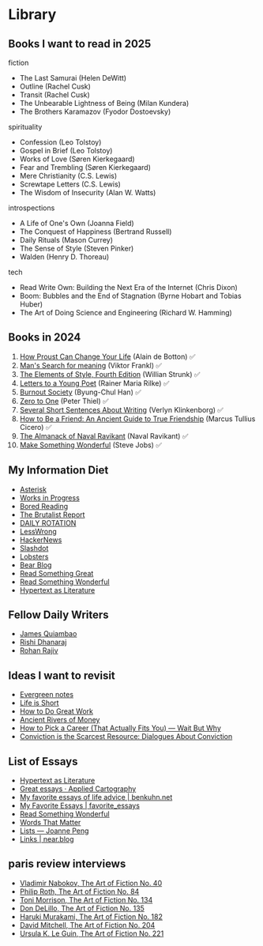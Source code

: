 # Library

## Books I want to read in 2025

fiction

- The Last Samurai (Helen DeWitt)
- Outline (Rachel Cusk)
- Transit (Rachel Cusk)
- The Unbearable Lightness of Being (Milan Kundera)
- The Brothers Karamazov (Fyodor Dostoevsky)

spirituality

- Confession (Leo Tolstoy)
- Gospel in Brief (Leo Tolstoy)
- Works of Love (Søren Kierkegaard)
- Fear and Trembling (Søren Kierkegaard)
- Mere Christianity (C.S. Lewis)
- Screwtape Letters (C.S. Lewis)
- The Wisdom of Insecurity (Alan W. Watts)

introspections

- A Life of One's Own (Joanna Field)
- The Conquest of Happiness (Bertrand Russell)
- Daily Rituals (Mason Currey)
- The Sense of Style (Steven Pinker)
- Walden (Henry D. Thoreau)

tech

- Read Write Own: Building the Next Era of the Internet (Chris Dixon)
- Boom: Bubbles and the End of Stagnation (Byrne Hobart and Tobias Huber)
- The Art of Doing Science and Engineering (Richard W. Hamming)

## Books in 2024

1. [How Proust Can Change Your Life](/posts/proust) (Alain de Botton) ✅
1. [Man's Search for meaning](/posts/meaning) (Viktor Frankl) ✅
1. [The Elements of Style, Fourth Edition](/posts/elementsofstyle) (Willian Strunk) ✅
1. [Letters to a Young Poet](/posts/rilkeletters) (Rainer Maria Rilke) ✅
1. [Burnout Society](/posts/burnoutsociety) (Byung-Chul Han) ✅
1. [Zero to One](/posts/0to1) (Peter Thiel) ✅
1. [Several Short Sentences About Writing](/posts/shortsentences) (Verlyn Klinkenborg) ✅
1. [How to Be a Friend: An Ancient Guide to True Friendship](/posts/truefriendship) (Marcus Tullius Cicero) ✅
1. [The Almanack of Naval Ravikant](/posts/naval) (Naval Ravikant) ✅
1. [Make Something Wonderful](/posts/makesomethingwonderful) (Steve Jobs) ✅

## My Information Diet

- [Asterisk](https://asteriskmag.com/issues)
- [Works in Progress](https://worksinprogress.co/)
- [Bored Reading](https://boredreading.com/)
- [The Brutalist Report](https://brutalist.report/)
- [DAILY ROTATION](https://www.dailyrotation.com/)
- [LessWrong](https://www.lesswrong.com/)
- [HackerNews](https://news.ycombinator.com/)
- [Slashdot](https://slashdot.org/)
- [Lobsters](https://lobste.rs/)
- [Bear Blog](https://bearblog.dev/discover/)
- [Read Something Great](https://www.readsomethinggreat.com/)
- [Read Something Wonderful](https://readsomethingwonderful.com/)
- [Hypertext as Literature](https://hypertext.joodaloop.com/)

## Fellow Daily Writers

- [James Quiambao](https://www.jquiambao.com/archives)
- [Rishi Dhanaraj](https://www.rishi.io/)
- [Rohan Rajiv](https://alearningaday.blog/archives/)

## Ideas I want to revisit

- [Evergreen notes](https://notes.andymatuschak.org/Evergreen_notes)
- [Life is Short](http://www.paulgraham.com/vb.html)
- [How to Do Great Work](http://paulgraham.com/greatwork.html)
- [Ancient Rivers of Money](https://www.ribbonfarm.com/2010/11/05/ancient-rivers-of-money/)
- [How to Pick a Career (That Actually Fits You) — Wait But Why](https://waitbutwhy.com/2018/04/picking-career.html)
- [Conviction is the Scarcest Resource: Dialogues About Conviction](https://blog.aayushg.com/conviction)

## List of Essays

- [Hypertext as Literature](https://hypertext.joodaloop.com/#about)
- [Great essays · Applied Cartography](https://jmduke.com/posts/catalogs/great-essays/)
- [My favorite essays of life advice | benkuhn.net](https://www.benkuhn.net/weeklyessays/)
- [My Favorite Essays | favorite_essays](https://vickiboykis.com/favorite_essays/)
- [Read Something Wonderful](https://readsomethingwonderful.com/p/218/the-no-stats-all-star)
- [Words That Matter](https://words.getmatter.com/)
- [Lists — Joanne Peng](https://www.joannepeng.com/lists)
- [Links | near.blog](https://near.blog/links/)

## paris review interviews

- [Vladimir Nabokov, The Art of Fiction No. 40](https://web.archive.org/web/20150101033217/https://www.theparisreview.org/interviews/4310/the-art-of-fiction-no-40-vladimir-nabokov)
- [Philip Roth, The Art of Fiction No. 84](https://web.archive.org/web/20120119101149/https://www.theparisreview.org/interviews/2957/the-art-of-fiction-no-84-philip-roth)
- [Toni Morrison, The Art of Fiction No. 134](https://web.archive.org/web/20140419010926/https://www.theparisreview.org/interviews/1888/the-art-of-fiction-no-134-toni-morrison)
- [Don DeLillo, The Art of Fiction No. 135](https://web.archive.org/web/20120112155034/https://www.theparisreview.org/interviews/1887/the-art-of-fiction-no-135-don-delillo)
- [Haruki Murakami, The Art of Fiction No. 182](https://www.theparisreview.org/interviews/2/the-art-of-fiction-no-182-haruki-murakami)
- [David Mitchell, The Art of Fiction No. 204](https://web.archive.org/web/20120107072852/https://www.theparisreview.org/interviews/6034/the-art-of-fiction-no-204-david-mitchell)
- [Ursula K. Le Guin, The Art of Fiction No. 221](https://web.archive.org/web/20150106213733/https://www.theparisreview.org/interviews/6253/the-art-of-fiction-no-221-ursula-k-le-guin)
